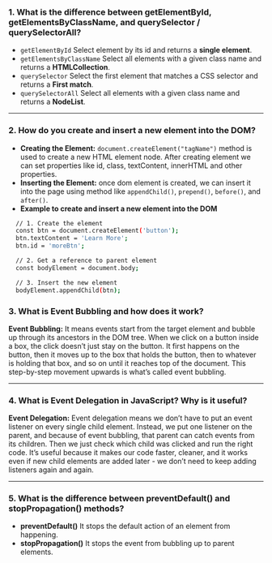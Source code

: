 
### 1. What is the difference between **getElementById, getElementsByClassName, and querySelector / querySelectorAll**?

- `getElementById` Select element by its id and returns a **single element**.
- `getElementsByClassName` Select all elements with a given class name and returns a **HTMLCollection**.
- `querySelector` Select the first element that matches a CSS selector and returns a **First match**.
- `querySelectorAll` Select all elements with a given class name and returns a **NodeList**.

---

### 2. How do you **create and insert a new element into the DOM**?

- **Creating the Element:** `document.createElement("tagName")` method is used to create a new HTML element node. After creating element we can set properties like id, class, textContent, innerHTML and other properties.
- **Inserting the Element:** once dom element is created, we can insert it into the page using method like `appendChild()`, `prepend()`, `before()`, and `after()`.
- **Example to create and insert a new element into the DOM**

```bash
  // 1. Create the element
  const btn = document.createElement('button');
  btn.textContent = 'Learn More';
  btn.id = 'moreBtn';

  // 2. Get a reference to parent element
  const bodyElement = document.body;

  // 3. Insert the new element
  bodyElement.appendChild(btn);
```

### 3. What is **Event Bubbling** and how does it work?
  **Event Bubbling:** It means events start from the target element and bubble up through its ancestors in the DOM tree. When we click on a button inside a box, the click doesn’t just stay on the button. It first happens on the button, then it moves up to the box that holds the button, then to whatever is holding that box, and so on until it reaches top of the document. This step-by-step movement upwards is what’s called event bubbling.

---

### 4. What is **Event Delegation** in JavaScript? Why is it useful?
  **Event Delegation:** Event delegation means we don’t have to put an event listener on every single child element. Instead, we put one listener on the parent, and because of event bubbling, that parent can catch events from its children. Then we just check which child was clicked and run the right code. It’s useful because it makes our code faster, cleaner, and it works even if new child elements are added later - we don’t need to keep adding listeners again and again.

---

### 5. What is the difference between **preventDefault()** and **stopPropagation()** methods?
  - **preventDefault()** It stops the default action of an element from happening.
  - **stopPropagation()** It stops the event from bubbling up to parent elements.